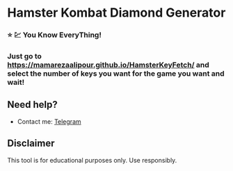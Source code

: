 # Hamster Kombat Diamond Generator

### ⭐ 💹 You Know EveryThing!
### Just go to https://mamarezaalipour.github.io/HamsterKeyFetch/ and select the number of keys you want for the game you want and wait!

## Need help? 
- Contact me: [Telegram](https://t.me/MamarezaAlipour)

## Disclaimer

This tool is for educational purposes only. Use responsibly.
